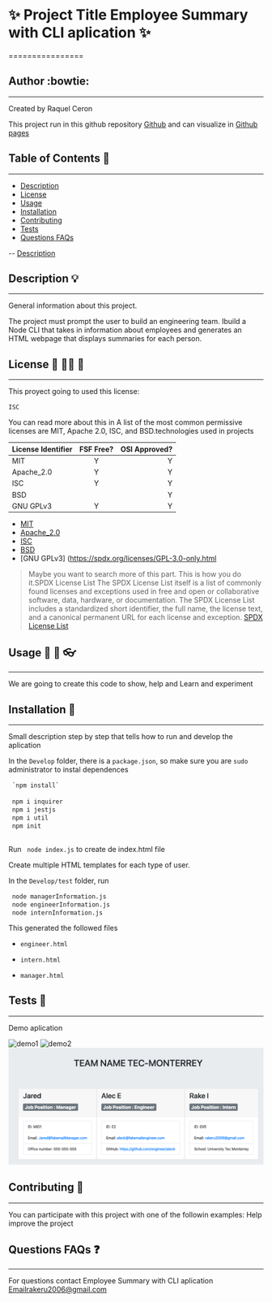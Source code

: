 
# :sparkles: Project Title  Employee Summary with CLI aplication  :sparkles:
================
## Author :bowtie:
***

Created by Raquel Ceron

This project  run in this github repository [Github](https://github.com/rakeru2006/10EmployeeSummary)
and can visualize in [Github pages](https://rakeru2006.github.io/10EmployeeSummary/)


## Table of Contents :pushpin:
*** 
  - [Description](#description)
  - [License](#license)
  - [Usage](#usage)
  - [Installation](#installation)
  - [Contributing](#contributing)
  - [Tests](#tests)
  - [Questions FAQs](#questions-faqs)

 -- [Description](#contents)


## Description  :bulb:
  ***
  General information about this project.

  The project must prompt the user to build an engineering team. Ibuild a Node CLI that takes in information about employees and generates an HTML webpage that displays summaries for each person.
  
## License :cop: :guardsman: :key:
  ***
  This proyect going to used this license:
  ~~~
  ISC
  ~~~

  You can read more about this in
  A list of the most common permissive licenses are MIT, Apache 2.0, ISC, and BSD.technologies used in projects
  
  | License Identifier| FSF Free? | OSI Approved? |
  |:--------------|:-------------:|--------------:|
  | MIT| Y | Y|
  | Apache_2.0 | Y | Y|
  | ISC | Y | Y |
  | BSD |  | Y |
  | GNU GPLv3 | Y | Y |
 
  
  * [MIT](https://spdx.org/licenses/MIT.html)
  * [Apache_2.0 ](https://spdx.org/licenses/Apache-2.0.html)
  * [ISC](https://spdx.org/licenses/ISC.html)
  * [BSD](https://spdx.org/licenses/BSD-1-Clause.html)
  * [GNU GPLv3] (https://spdx.org/licenses/GPL-3.0-only.html
  
  > Maybe you want to search more of this part.
  > This is how you do it.SPDX License List
  > The SPDX License List itself is a list of commonly found licenses and
  > exceptions used in free and open or collaborative software, data, hardware,
  > or documentation. The SPDX License List includes a standardized short identifier,
  > the full name, the license text, and a canonical
  > permanent URL for each license and exception.
  > [SPDX License List](https://spdx.org/licenses/)
    
    
## Usage :speech_balloon:  :hammer: :eyeglasses: 
  ***
We are going to create this code to show, help and Learn and experiment

## Installation :feet:
***

Small description step by step that tells how to run and develop the aplication 

In the `Develop` folder, there is a `package.json`, so make sure you are `sudo` administrator to instal dependences 

```
 `npm install`
 
 npm i inquirer
 npm i jestjs
 npm i util
 npm init 
 
```

Run ` node index.js` to create de index.html file 

Create multiple HTML templates for each type of user. 

In the `Develop/test` folder, run
```
 node managerInformation.js
 node engineerInformation.js
 node internInformation.js

```
This generated the followed files 

  * `engineer.html`
  
  * `intern.html`
  
  * `manager.html`


## Tests :eyes: 
***

Demo aplication



![demo1](https://github.com/rakeru2006/10EmployeeSummary/blob/master/managerinf.jpg)
![demo2](https://github.com/rakeru2006/10EmployeeSummary/blob/master/information.jpg)
![demo2](https://github.com/rakeru2006/10EmployeeSummary/blob/master/demofin.png)

## Contributing  :man_with_gua_pi_mao:
***
You can participate with this project with one of the followin examples: 
 Help improve the project


## Questions FAQs :question:
***

For questions contact Employee Summary with CLI aplication
Emailrakeru2006@gmail.com



 
    
